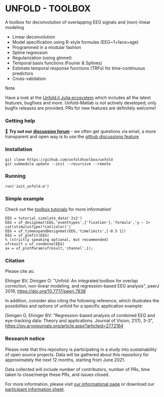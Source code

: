 # UNFOLD - TOOLBOX

A toolbox for deconvolution of overlapping EEG signals and (non)-linear modeling

* Linear deconvolution
* Model specification using R-style formulas (EEG~1+face+age)
* Programmed in a modular fashion
* Spline regression 
* Regularization (using glmnet)
* Temporal basis functions (Fourier & Splines)
* Estimate temporal response functions (TRFs) for time-continuous predictors
* Cross-validation

> [!NOTE]
>  Have a look at the [Unfold.jl Julia ecosystem](https://github.com/unfoldtoolbox/UnfoldDocs/) which includes all the latest features, bugfixes and more. Unfold-Matlab is not actively developed, only bugfix releases are provided. PRs for new features are definitely welcome!
> 
### Getting help
  📢 **Try out our [discussion forum](https://github.com/unfoldtoolbox/unfold/discussions)** - we often get questions via email, a more transparent and open way is to use the [github discussions feature](https://github.com/unfoldtoolbox/unfold/discussions)


### Installation
``` 
git clone https://github.com/unfoldtoolbox/unfold
git submodule update --init --recursive --remote
```

### Running
```
run('init_unfold.m')
```


### Simple example
Check out the [toolbox tutorials](https://www.unfoldtoolbox.org/toolboxtutorials.html) for more information!
```
EEG = tutorial_simulate_data('2x2')
EEG = uf_designmat(EEG,'eventtypes',{'fixation'},'formula','y ~ 1+ cat(stimulusType)*cat(color)')
EEG = uf_timeexpandDesignmat(EEG,'timelimits',[-0.5 1])
EEG = uf_glmfit(EEG)
% (strictly speaking optional, but recommended)
ufresult = uf_condense(EEG)
ax = uf_plotParam(ufresult,'channel',1);
```

### Citation
Please cite as:

Ehinger BV, Dimigen O: "Unfold: An integrated toolbox for overlap correction, non-linear modeling, and regression-based EEG analysis",  peerJ 2019, https://doi.org/10.7717/peerj.7838

In addition, consider also citing the following reference, which illustrates the possibilites and options of unfold for a specific application example:

Dimigen O, Ehinger BV: "Regression-based analysis of combined EEG and eye-tracking data: Theory and applications. Journal of Vision, 21(1), 3-3",  https://jov.arvojournals.org/article.aspx?articleid=2772164


### Research notice
Please note that this repository is participating in a study into sustainability
 of open source projects. Data will be gathered about this repository for
 approximately the next 12 months, starting from June 2021.

Data collected will include number of contributors, number of PRs, time taken to
 close/merge these PRs, and issues closed.

For more information, please visit
[our informational page](https://sustainable-open-science-and-software.github.io/) or download our [participant information sheet](https://sustainable-open-science-and-software.github.io/assets/PIS_sustainable_software.pdf).
